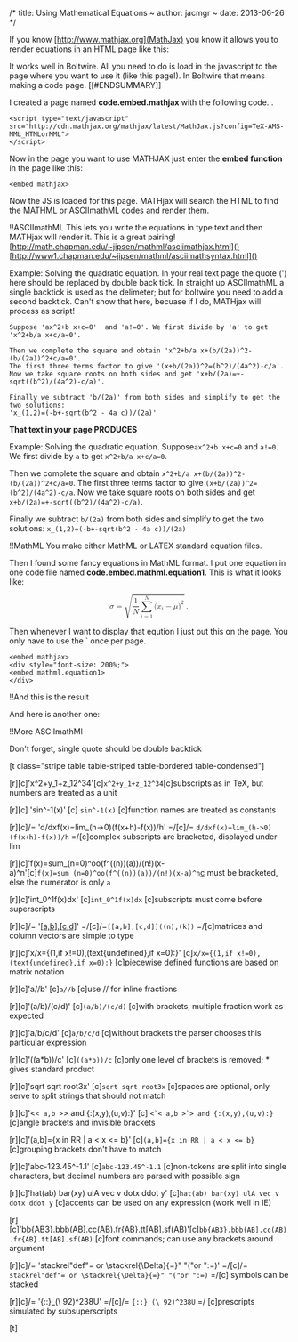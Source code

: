 /*
title: Using Mathematical Equations
~
author: jacmgr
~
date: 2013-06-26
*/

If you know [http://www.mathjax.org](MathJax) you know it allows you to render equations in an HTML page like this:

<embed mathjax>
<div style="font-size: 140%;">
<embed mathml.equation1>
</div>


It works well in Boltwire.  All you need to do is load in the javascript to the page where you want to use it (like this page!).  In Boltwire that means making a code page.
[[#ENDSUMMARY]]

I created a page named **code.embed.mathjax** with the following code...

~~~~
<script type="text/javascript"
src="http://cdn.mathjax.org/mathjax/latest/MathJax.js?config=TeX-AMS-MML_HTMLorMML">
</script>
~~~~

Now in the page you want to use MATHJAX just enter the **embed function** in the page like this:

~~~~
<embed mathjax>
~~~~

Now the JS is loaded for this page.  MATHjax will search the HTML to find the MATHML or ASCIImathML codes and render them.


!!ASCIImathML
This lets you write the equations in type text and then MATHjax will render it.  This is a great pairing!
[http://math.chapman.edu/~jipsen/mathml/asciimathjax.html]()
[http://www1.chapman.edu/~jipsen/mathml/asciimathsyntax.html]()

Example: Solving the quadratic equation. In your real text page the quote (') here should be replaced by double back tick. In straight up ASCIImathML a single backtick is used as the delimeter; but for boltwire you need to add a second backtick.
Can't show that here, becuase if I do, MATHjax will process as script!
~~~~
Suppose 'ax^2+b x+c=0'  and 'a!=0'. We first divide by 'a' to get 'x^2+b/a x+c/a=0'. 

Then we complete the square and obtain 'x^2+b/a x+(b/(2a))^2-(b/(2a))^2+c/a=0'. 
The first three terms factor to give '(x+b/(2a))^2=(b^2)/(4a^2)-c/a'.
Now we take square roots on both sides and get 'x+b/(2a)=+-sqrt((b^2)/(4a^2)-c/a)'.

Finally we subtract 'b/(2a)' from both sides and simplify to get the two solutions: 
'x_(1,2)=(-b+-sqrt(b^2 - 4a c))/(2a)'
~~~~

**That text in your page PRODUCES**
<div class=box>

Example: Solving the quadratic equation.
Suppose``ax^2+b x+c=0``  and ``a!=0``. We first divide by ``a`` to get ``x^2+b/a x+c/a=0``. 

Then we complete the square and obtain ``x^2+b/a x+(b/(2a))^2-(b/(2a))^2+c/a=0``. 
The first three terms factor to give ``(x+b/(2a))^2=(b^2)/(4a^2)-c/a``.
Now we take square roots on both sides and get ``x+b/(2a)=+-sqrt((b^2)/(4a^2)-c/a)``.

Finally we subtract ``b/(2a)`` from both sides and simplify to get the two solutions: 
``x_(1,2)=(-b+-sqrt(b^2 - 4a c))/(2a)``
</div>

!!MathML
You make either MathML or LATEX standard equation files.

Then I found some fancy equations in MathML format.  I put one equation in one code file named **code.embed.mathml.equation1**. This is what it looks like:

<div class="code">
<math xmlns="http://www.w3.org/1998/Math/MathML" display="block">
<mrow>
    <mi>σ</mi>
    <mo>=</mo>
    <msqrt>
      <mrow>
        <mfrac>
          <mrow>
            <mn>1</mn>
          </mrow>
          <mrow>
            <mi>N</mi>
          </mrow>
        </mfrac>
        <mstyle displaystyle="true">
          <mrow>
            <munderover>
              <mrow>
                <mo>∑</mo>
              </mrow>
              <mrow>
                <mi>i</mi>
                <mo>=</mo>
                <mn>1</mn>
              </mrow>
              <mrow>
                <mi>N</mi>
              </mrow>
            </munderover>
            <mrow>
              <msup>
                <mrow>
                  <mo stretchy="false">(</mo>
                  <msub>
                    <mrow>
                      <mi>x</mi>
                    </mrow>
                    <mrow>
                      <mi>i</mi>
                    </mrow>
                  </msub>
                  <mo>−</mo>
                  <mi>μ</mi>
                  <mo stretchy="false">)</mo>
                </mrow>
                <mrow>
                  <mn>2</mn>
                </mrow>
              </msup>
            </mrow>
          </mrow>
        </mstyle>
      </mrow>
    </msqrt>
    <mo>.</mo>
</mrow>
</math>
</div>

Then whenever I want to display that eqution I just put this on the page.  You only have to use the `<embed mathjax> once per page.

~~~~
<embed mathjax>
<div style="font-size: 200%;">
<embed mathml.equation1>
</div>
~~~~

!!And this is the result

<div style="font-size: 200%;">
<embed mathml.equation1>
</div>

And here is another one:
<div style="font-size: 200%;">
<embed mathml.equation2>
</div>

!!More ASCIImathMl

Don't forget, single quote should be double backtick

[t class="stripe table table-striped table-bordered table-condensed"]

[r][c]'x^2+y_1+z_12^34'[c]``x^2+y_1+z_12^34``[c]subscripts as in TeX, but numbers are treated as a unit

[r][c] 'sin^-1(x)' [c] ``sin^-1(x)`` [c]function names are treated as constants

[r][c]/= 'd/dxf(x)=lim_(h->0)(f(x+h)-f(x))/h' =/[c]/= ``d/dxf(x)=lim_(h->0)(f(x+h)-f(x))/h`` =/[c]complex subscripts are bracketed, displayed under lim 

[r][c]'f(x)=sum_(n=0)^oo(f^((n))(a))/(n!)(x-a)^n'[c]``f(x)=sum_(n=0)^oo(f^((n))(a))/(n!)(x-a)^n``[c](a) must be bracketed, else the numerator is only ``a`` 

[r][c]'int_0^1f(x)dx' [c]``int_0^1f(x)dx`` [c]subscripts must come before superscripts 

[r][c]/= '[[a,b],[c,d]]((n),(k))' =/[c]/=``[[a,b],[c,d]]((n),(k))`` =/[c]matrices and column vectors are simple to type 

[r][c]'x/x={(1,if x!=0),(text{undefined},if x=0):}' [c]``x/x={(1,if x!=0),(text{undefined},if x=0):}`` [c]piecewise defined functions are based on matrix notation 

[r][c]'a//b' [c]``a//b`` [c]use // for inline fractions 

[r][c]'(a/b)/(c/d)' [c]``(a/b)/(c/d)`` [c]with brackets, multiple fraction work as expected 

[r][c]'a/b/c/d' [c]``a/b/c/d`` [c]without brackets the parser chooses this particular expression 

[r][c]'((a*b))/c' [c]``((a*b))/c`` [c]only one level of brackets is removed; * gives standard product 

[r][c]'sqrt sqrt root3x' [c]``sqrt sqrt root3x`` [c]spaces are optional, only serve to split strings that should not match 

[r][c]'<`< a,b >`> and {:(x,y),(u,v):}' [c] ``<`< a,b >`> and {:(x,y),(u,v):}`` [c]angle brackets and invisible brackets 

[r][c]'(a,b]={x in RR | a < x <= b}' [c]``(a,b]={x in RR | a < x <= b}`` [c]grouping brackets don't have to match 

[r][c]'abc-123.45^-1.1' [c]``abc-123.45^-1.1`` [c]non-tokens are split into single characters, but decimal numbers are parsed with possible sign 

[r][c]'hat(ab) bar(xy) ulA vec v dotx ddot y' [c]``hat(ab) bar(xy) ulA vec v dotx ddot y`` [c]accents can be used on any expression (work well in IE) 

[r][c]'bb{AB3}.bbb(AB].cc(AB).fr{AB}.tt[AB].sf(AB)'[c]``bb{AB3}.bbb(AB].cc(AB).fr{AB}.tt[AB].sf(AB)`` [c]font commands; can use any brackets around argument 

[r][c]/= 'stackrel"def"= or \stackrel{\Delta}{=}" "("or ":=)' =/[c]/= ``stackrel"def"= or \stackrel{\Delta}{=}" "("or ":=)`` =/[c] symbols can be stacked 

[r][c]/= '{::}_(\ 92)^238U' =/[c]/= ``{::}_(\ 92)^238U`` =/ [c]prescripts simulated by subsuperscripts 

[t]
